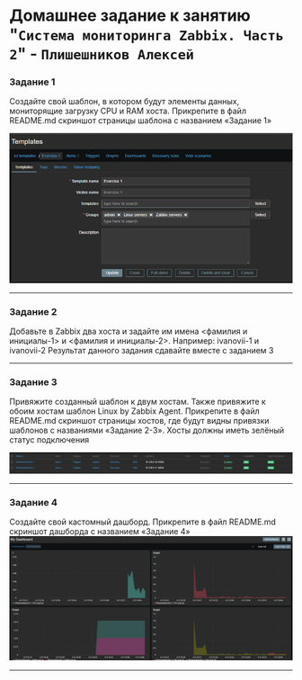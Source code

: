 # Домашнее задание к занятию "`Система мониторинга Zabbix. Часть 2`" - `Плишешников Алексей`

### Задание 1

Создайте свой шаблон, в котором будут элементы данных, мониторящие загрузку CPU и RAM хоста.
Прикрепите в файл README.md скриншот страницы шаблона с названием «Задание 1»

![Screen1](img/1.jpg)



---

### Задание 2

Добавьте в Zabbix два хоста и задайте им имена <фамилия и инициалы-1> и <фамилия и инициалы-2>. Например: ivanovii-1 и ivanovii-2 
Результат данного задания сдавайте вместе с заданием 3

---

### Задание 3

Привяжите созданный шаблон к двум хостам. Также привяжите к обоим хостам шаблон Linux by Zabbix Agent.
Прикрепите в файл README.md скриншот страницы хостов, где будут видны привязки шаблонов с названиями «Задание 2-3». Хосты должны иметь зелёный статус подключения

![Screen2](img/2.jpg)

---

### Задание 4

Создайте свой кастомный дашборд.
Прикрепите в файл README.md скриншот дашборда с названием «Задание 4»
![Screen3](img/3.jpg)

---